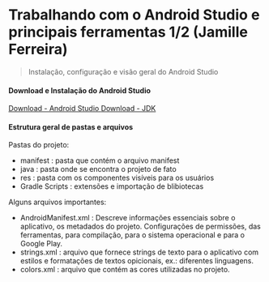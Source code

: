 # Trabalhando com o Android Studio e principais ferramentas 1/2 (Jamille Ferreira)
> Instalação, configuração e visão geral do Android Studio

#### Download e Instalação do Android Studio

[ Download - Android Studio ](https://developer.android.com/studio)
[ Download - JDK ](https://www.oracle.com/br/java/technologies/javase-downloads.html)

#### Estrutura geral de pastas e arquivos

Pastas do projeto:
- manifest : pasta que contém o arquivo manifest 
- java : pasta onde se encontra o projeto de fato
- res : pasta com os componentes visíveis para os usuários
- Gradle Scripts : extensões e importação de blibiotecas

Alguns arquivos importantes:
- AndroidManifest.xml : Descreve informações essenciais sobre o aplicativo, os metadados do projeto. Configurações de permissões, das ferramentas, para compilação, para o sistema operacional e para o Google Play.
- strings.xml : arquivo que fornece strings de texto para o aplicativo com estilos e formatações de textos opicionais, ex.: diferentes linguagens.
- colors.xml : arquivo que contém as cores utilizadas no projeto.